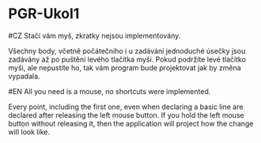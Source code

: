 # PGR-Ukol1

#CZ
Stačí vám myš, zkratky nejsou implementovány.

Všechny body, včetně počátečního i u zadávání jednoduché úsečky jsou zadávány až po puštění levého tlačítka myši.
Pokud podržíte levé tlačítko myši, ale nepustíte ho, tak vám program bude projektovat jak by změna vypadala.

#EN
All you need is a mouse, no shortcuts were implemented.

Every point, including the first one, even when declaring a basic line are declared after releasing the left mouse button.
If you hold the left mouse button without releasing it, then the application will project how the change will look like.
